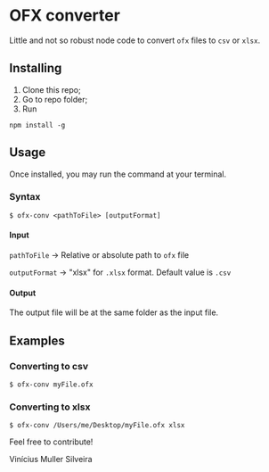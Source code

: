 # OFX converter
Little and not so robust node code to convert `ofx` files to `csv` or `xlsx`.

## Installing
1. Clone this repo;
2. Go to repo folder;
3. Run
```
npm install -g 
```

## Usage
Once installed, you may run the command at your terminal.

### Syntax
```
$ ofx-conv <pathToFile> [outputFormat]
```
#### Input
`pathToFile`    -> Relative or absolute path to `ofx` file

`outputFormat`  -> "xlsx" for `.xlsx` format. Default value is `.csv`
#### Output
The output file will be at the same folder as the input file.

## Examples
### Converting to csv
```
$ ofx-conv myFile.ofx
```

### Converting to xlsx
```
$ ofx-conv /Users/me/Desktop/myFile.ofx xlsx
```



Feel free to contribute! 

Vinícius Muller Silveira

